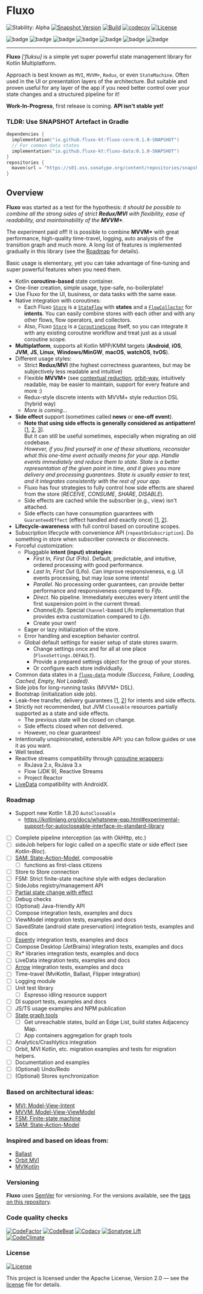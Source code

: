 # Fluxo

![Stability: Alpha](https://kotl.in/badges/alpha.svg)
[![Snapshot Version](https://img.shields.io/nexus/s/https/s01.oss.sonatype.org/io.github.fluxo-kt/fluxo-core.svg)](https://s01.oss.sonatype.org/content/repositories/snapshots/io/github/fluxo-kt/)
[![Build](../../actions/workflows/build.yml/badge.svg)](../../actions/workflows/build.yml)
[![codecov](https://codecov.io/gh/fluxo-kt/fluxo-mvi/branch/main/graph/badge.svg?token=LKCNVWR8QC)](https://codecov.io/gh/fluxo-kt/fluxo-mvi)
[![License](https://img.shields.io/badge/License-Apache%202.0-blue.svg)](LICENSE)

![badge][badge-android]
![badge][badge-ios]
![badge][badge-jvm]
![badge][badge-mac]
![badge][badge-tvos]
![badge][badge-watchos]
![badge][badge-js]

---

**Fluxo** *\[ˈfluksu]* is a simple yet super powerful state management library for Kotlin Multiplatform.

Approach is best known as `MVI`, `MVVM+`, `Redux`, or even `StateMachine`.
Often used in the UI or presentation layers of the architecture.
But suitable and proven useful for any layer of the app
if you need better control over your state changes and a structured pipeline for it!

**Work-In-Progress**, first release is coming. **API isn't stable yet!**

### TLDR: Use SNAPSHOT Artefact in Gradle

```kotlin
dependencies {
  implementation("io.github.fluxo-kt:fluxo-core:0.1.0-SNAPSHOT")
  // For common data states
  implementation("io.github.fluxo-kt:fluxo-data:0.1.0-SNAPSHOT")
}
repositories {
  maven(url = "https://s01.oss.sonatype.org/content/repositories/snapshots/")
}
```

## Overview

**Fluxo** was started as a test for the hypothesis:
_it should be possible to combine all the strong sides of strict **Redux/MVI** with flexibility,
ease of readability, and maintainability of the **MVVM+**._

The experiment paid off!
It is possible to combine **MVVM+** with great performance, high-quality time-travel, logging,
auto analysis of the transition graph and much more.
A long list of features is implemented gradually in this library (see the [Roadmap](#roadmap) for details).

Basic usage is elementary, yet you can take advantage of fine-tuning and super powerful features when you need them.

* Kotlin **coroutine-based** state container.
* One-liner creation, simple usage, type-safe, no-boilerplate!
* Use Fluxo for the UI, business, or data tasks with the same ease.
* Native integration with coroutines:
  * Each Fluxo [`Store`][Store] is a [`StateFlow`][StateFlow] with **states** and a [`FlowCollector`][FlowCollector]
    for **intents**.
    You can easily combine stores with each other and with any other flows, flow operators, and collectors.
  * Also, Fluxo [`Store`][Store] is a [`CoroutineScope`][CoroutineScope] itself, so you can integrate it with
    any existing coroutine workflow and treat just as a usual coroutine scope.
* **Multiplatform**, supports all Kotlin MPP/KMM targets (**Android**, **iOS**, **JVM**,
  **JS**, **Linux**, **Windows/MinGW**, **macOS**, **watchOS**, **tvOS**).
* Different usage styles:
  * Strict **Redux/MVI** (the highest correctness guarantees, but may be subjectively less readable and intuitive)
  * Flexible **MVVM+**
    (see [contextual reduction](https://dev.to/feresr/a-case-against-the-mvi-architecture-pattern-1add),
    [orbit-way](https://github.com/orbit-mvi/orbit-mvi#what-is-orbit), intuitively readable, may be easier
    to maintain, support for every feature and more :)
  * Redux-style discrete intents with MVVM+ style reduction DSL (hybrid way)
  * _More is coming…_
* **Side effect** support (sometimes called **news** or **one-off event**).
  * **Note that using side effects is generally considered as antipattern!**
    [[1](https://medium.com/androiddevelopers/viewmodel-one-off-event-antipatterns-16a1da869b95),
    [2](https://developer.android.com/topic/architecture/ui-layer/events#other-use-cases),
    [3](https://proandroiddev.com/how-to-handle-viewmodel-one-time-events-in-jetpack-compose-a01af0678b76#0009)].<br>
    But it can still be useful sometimes, especially when migrating an old codebase.<br>
    *However, if you find yourself in one of these situations,
    reconsider what this one-time event actually means for your app.
    Handle events immediately and reduce them to state.
    State is a better representation of the given point in time,
    and it gives you more delivery and processing guarantees.
    State is usually easier to test, and it integrates consistently with the rest of your app.*
  * Fluxo has four strategies to fully control how side effects are shared from the store
    (_RECEIVE_, _CONSUME_, _SHARE_, _DISABLE_).
  * Side effects are cached while the subscriber (e.g., view) isn't attached.
  * Side effects can have consumption guarantees with `GuaranteedEffect` (effect handled and exactly
    once) [[1](https://github.com/Kotlin/kotlinx.coroutines/issues/2886),
    [2](https://medium.com/androiddevelopers/livedata-with-snackbar-navigation-and-other-events-the-singleliveevent-case-ac2622673150)].
* **Lifecycle-awareness** with full control based on coroutine scopes.
* Subscription lifecycle with convenience API (`repeatOnSubscription`). Do something in store when subscriber connects or disconnects.
* Forceful customization:
  * Pluggable **intent (input) strategies**:
    * _First In, First Out_ (Fifo). Default, predictable, and intuitive, ordered processing with good performance.
    * _Last In, First Out_ (Lifo). Can improve responsiveness, e.g. UI events processing, but may lose some intents!
    * _Parallel_. No processing order guarantees, can provide better performance and responsiveness compared to _Fifo_.
    * _Direct_. No pipeline. Immediately executes every intent until the first suspension point in the current thread.
    * _ChannelLifo_. Special `Channel`-based Lifo implementation that provides extra customization compared to _Lifo_.
    * Create your own!
  * Eager or lazy initialization of the store.
  * Error handling and exception behavior control.
  * Global default settings for easier setup of state stores swarm.
    * Change settings once and for all at one place (`FluxoSettings.DEFAULT`).
    * Provide a prepared settings object for the group of your stores.
    * Or configure each store individually.
* Common data states in a [`fluxo-data`](fluxo-data) module *(Success, Failure, Loading, Cached, Empty, Not Loaded)*.
* Side jobs for long-running tasks (MVVM+ DSL).
* Bootstrap (initialization side job).
* Leak-free transfer, delivery
  guarantees [[1](https://github.com/Kotlin/kotlinx.coroutines/issues/1936), [2](https://gmk57.medium.com/unfortunately-events-may-be-dropped-if-channel-receiveasflow-cfe78ae29004)] for intents and side effects.
* Strictly not recommended, but JVM `Closeable` resources partially supported as a state and side effects.
  * The previous state will be closed on change.
  * Side effects closed when not delivered.
  * However, no clear guarantees!
* Intentionally unopinionated, extensible API: you can follow guides or use it as you want.
* Well tested.
* Reactive streams compatibility
  through [coroutine wrappers](https://github.com/Kotlin/kotlinx.coroutines/tree/master/reactive):
  * RxJava 2.x, RxJava 3.x
  * Flow (JDK 9), Reactive Streams
  * Project Reactor
* [LiveData](https://developer.android.com/topic/libraries/architecture/coroutines#livedata) compatibility with
  AndroidX.

### Roadmap

* Support new Kotlin 1.8.20 `AutoCloseable`
  * https://kotlinlang.org/docs/whatsnew-eap.html#experimental-support-for-autocloseable-interface-in-standard-library
* [ ] Complete pipeline interception (as with OkHttp, etc.)
* [ ] sideJob helpers for logic called on a specific state or side effect (see _Kotlin-Bloc_).
* [ ] [SAM: State-Action-Model](https://sam.js.org/), composable
  * [ ] functions as first-class citizens
* [ ] Store to Store connection
* [ ] FSM: Strict finite-state machine style with edges declaration
* [ ] SideJobs registry/management API
* [ ] [Partial state change with effect](https://github.com/uniflow-kt/uniflow-kt/blob/master/doc/notify_update.md)
* [ ] Debug checks
* [ ] \(Optional) Java-friendly API
* [ ] Compose integration tests, examples and docs
* [ ] ViewModel integration tests, examples and docs
* [ ] SavedState (android state preservation) integration tests, examples and docs
* [ ] [Essenty](https://github.com/arkivanov/Essenty) integration tests, examples and docs
* [ ] Compose Desktop (JetBrains) integration tests, examples and docs
* [ ] Rx* libraries integration tests, examples and docs
* [ ] LiveData integration tests, examples and docs
* [ ] [Arrow](https://arrow-kt.io/) integration tests, examples and docs
* [ ] Time-travel (MviKotlin, Ballast, Flipper integration)
* [ ] Logging module
* [ ] Unit test library
  * [ ] Espresso idling resource support
* [ ] DI support tests, examples and docs
* [ ] JS/TS usage examples and NPM publication
* [ ] [State graph tools](https://github.com/Kontur-Mobile/VisualFSM#tools-of-visualfsm)
  * [ ] Get unreachable states, build an Edge List, build states Adjacency Map.
  * [ ] App containers aggregation for graph tools
* [ ] Analytics/Crashlytics integration
* [ ] Orbit, MVI Kotlin, etc. migration examples and tests for migration helpers.
* [ ] Documentation and examples
* [ ] \(Optional) Undo/Redo
* [ ] \(Optional) Stores synchronization

### Based on architectural ideas:

* [MVI: Model-View-Intent](http://hannesdorfmann.com/android/model-view-intent/)
* [MVVM: Model-View-ViewModel](https://en.wikipedia.org/wiki/Model%E2%80%93view%E2%80%93viewmodel)
* [FSM: Finite-state machine](https://en.wikipedia.org/wiki/Finite-state_machine)
* [SAM: State-Action-Model](https://sam.js.org/)

### Inspired and based on ideas from:

* [Ballast](https://github.com/copper-leaf/ballast)
* [Orbit MVI](https://github.com/orbit-mvi/orbit-mvi)
* [MVIKotlin](https://github.com/arkivanov/MVIKotlin)

### Versioning

**Fluxo** uses [SemVer](http://semver.org/) for versioning.
For the versions available, see the [tags on this repository](../../tags).

### Code quality checks

[![CodeFactor](https://www.codefactor.io/repository/github/fluxo-kt/fluxo-mvi/badge/main)](https://www.codefactor.io/repository/github/fluxo-kt/fluxo-mvi/overview/main)
[![CodeBeat](https://codebeat.co/badges/5ed83de6-f399-4880-9a94-d42d1ab43b89)](https://codebeat.co/projects/github-com-fluxo-kt-fluxo-mvi-main)
[![Codacy](https://app.codacy.com/project/badge/Grade/ea7dfbbaf83441eea468f4f083604280)](https://www.codacy.com/gh/fluxo-kt/fluxo-mvi/dashboard?utm_source=github.com&amp;utm_medium=referral&amp;utm_content=fluxo-kt/fluxo-mvi&amp;utm_campaign=Badge_Grade)
[![Sonatype Lift](https://img.shields.io/badge/Sonatype-Lift-green)](https://lift.sonatype.com/results/github.com/fluxo-kt/fluxo-mvi)
<br>
[![CodeClimate](https://api.codeclimate.com/v1/badges/af292519a2481f9a47a6/maintainability)](https://codeclimate.com/github/fluxo-kt/fluxo-mvi/maintainability)

### License

[![License](https://img.shields.io/badge/License-Apache%202.0-blue.svg)](LICENSE)

This project is licensed under the Apache License, Version 2.0 — see the
[license](LICENSE) file for details.


[Store]: fluxo-core/src/commonMain/kotlin/kt/fluxo/core/Store.kt
[StateFlow]: https://kotlinlang.org/api/kotlinx.coroutines/kotlinx-coroutines-core/kotlinx.coroutines.flow/-state-flow/
[FlowCollector]: https://kotlinlang.org/api/kotlinx.coroutines/kotlinx-coroutines-core/kotlinx.coroutines.flow/-flow-collector/
[CoroutineScope]: https://kotlinlang.org/api/kotlinx.coroutines/kotlinx-coroutines-core/kotlinx.coroutines/-coroutine-scope/

[badge-android]: http://img.shields.io/badge/platform-android-6EDB8D.svg?style=flat
[badge-ios]: http://img.shields.io/badge/platform-ios-CDCDCD.svg?style=flat
[badge-js]: http://img.shields.io/badge/platform-js-F8DB5D.svg?style=flat
[badge-jvm]: http://img.shields.io/badge/platform-jvm-DB413D.svg?style=flat
[badge-mac]: http://img.shields.io/badge/platform-macos-111111.svg?style=flat
[badge-tvos]: http://img.shields.io/badge/platform-tvos-808080.svg?style=flat
[badge-watchos]: http://img.shields.io/badge/platform-watchos-C0C0C0.svg?style=flat
